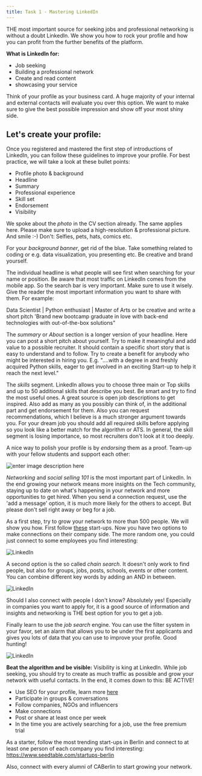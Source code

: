 ```yaml
---
title: Task 1 - Mastering LinkedIn
---
```



THE most important source for seeking jobs and professional networking is without a doubt LinkedIn. We show you how to rock your profile and how you can profit from the further benefits of the platform.

**What is LinkedIn for:**

* Job seeking
* Building a professional network
* Create and read content
* showcasing your service

Think of your profile as your business card. A huge majority of your internal and external contacts will evaluate you over this option. We want to make sure to give the best possible impression and show off your most shiny side.

## Let's create your profile:

Once you registered and mastered the first step of introductions of LinkedIn, you can follow these guidelines to improve your profile. For best practice, we will take a look at these bullet points:

* Profile photo & background
* Headline
* Summary
* Professional experience
* Skill set
* Endorsement
* Visibility

We spoke about the _photo_ in the CV section already. The same applies here.
Please make sure to upload a high-resolution & professional picture. And smile :-)
Don't: Selfies, pets, hats, comics etc.

For your _background banner_, get rid of the blue. Take something related to coding or e.g. data visualization, you presenting etc. Be creative and brand yourself.

The individual headline is what people will see first when searching for your name or position. Be aware that most traffic on LinkedIn comes from the mobile app. So the search bar is very important. Make sure to use it wisely. Give the reader the most important information you want to share with them. For example:

Data Scientist | Python enthusiast | Master of Arts
or be creative and write a short pitch
'Brand new bootcamp graduate in love with back-end technologies with out-of-the-box solutions"

The _summary_ or _About_ section is a longer version of your headline.
Here you can post a short pitch about yourself. Try to make it meaningful and add value to a possible recruiter. It should contain a specific short story that is easy to understand and to follow. Try to create a benefit for anybody who might be interested in hiring you. E.g. "....with a degree in and freshly acquired Python skills, eager to get involved in an exciting Start-up to help it reach the next level."

The _skills_ segment.
LinkedIn allows you to choose three main or Top skills and up to 50 additional skills that describe you best. Be smart and try to find the most useful ones. A great source is open job descriptions to get inspired. Also add as many as you possibly can think of, in the additional part and get endorsement for them. Also you can request recommendations, which I believe is a much stronger argument towards you. For your dream job you should add all required skills before applying so you look like a better match for the algorithm or ATS. In general, the skill segment is losing importance, so most recruiters don't look at it too deeply.

A nice way to polish your profile is by _endorsing_ them as a proof. Team-up with your fellow students and support each other:


![enter image description here](staticAsset/career/Endorsing.png "enter image description here")

_Networking_ and _social selling 101_ is the most important part of LinkedIn. In the end growing your network means more insights on the Tech community, staying up to date on what's happening in your network and more opportunities to get hired.
When you send a connection request, use the 'add a message' option, it is much more likely for the others to accept. But please don't sell right away or beg for a job.

As a first step, try to grow your network to more than 500 people.
We will show you how.
First follow [these](https://www.seedtable.com/startups-berlin) start-ups.
Now you have two options to make connections on their company side. The more random one, you could just connect to some employees you find interesting:

![LinkedIn](staticAsset/career/Linked1.png "LinkedIn")

A second option is the so called _chain search_. It doesn't only work to find people, but also for groups, jobs, posts, schools, events or other content.
You can combine different key words by adding an AND in between.

![LinkedIn](staticAsset/career/Linked2.jpg "LinkedIn")

Should I also connect with people I don't know? Absolutely yes!
Especially in companies you want to apply for, it is a good source of information and insights and networking is THE best option for you to get a job.

Finally learn to use the _job search_ engine. You can use the filter system in your favor, set an alarm that allows you to be under the first applicants and gives you lots of data that you can use to improve your profile. Good hunting!

![LinkedIn](staticAsset/career/Linked3.png "LinkedIn")

**Beat the algorithm and be visible:**
Visibility is king at LinkedIn. While job seeking, you should try to create as much traffic as possible and grow your network with useful contacts. In the end, it comes down to this: BE ACTIVE!

* Use SEO for your profile, learn more [here](https://www.searchenginewatch.com/2018/05/18/how-to-use-seo-on-linkedin/)
* Participate in groups & conversations
* Follow companies, NGOs and influencers
* Make connections
* Post or share at least once per week
* In the time you are actively searching for a job, use the free premium trial

As a starter, follow the most trending start-ups in Berlin and connect to at least one person of each company you find interesting:
https://www.seedtable.com/startups-berlin

Also, connect with every alumni of CABerlin to start growing your network.
